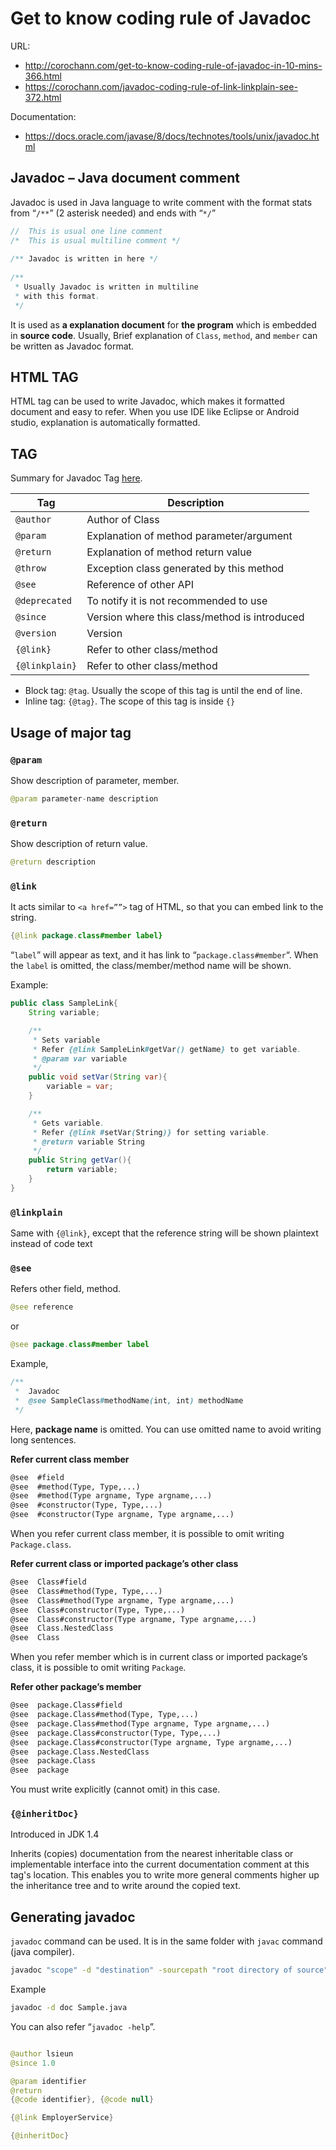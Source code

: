 # Get to know coding rule of Javadoc

URL: 
- http://corochann.com/get-to-know-coding-rule-of-javadoc-in-10-mins-366.html
- https://corochann.com/javadoc-coding-rule-of-link-linkplain-see-372.html

Documentation: 

- https://docs.oracle.com/javase/8/docs/technotes/tools/unix/javadoc.html


## Javadoc – Java document comment

Javadoc is used in Java language to write comment with the format stats from “`/**`” (2 asterisk needed) and ends with “`*/`” 

```java
//  This is usual one line comment
/*  This is usual multiline comment */
 
/** Javadoc is written in here */
 
/**
 * Usually Javadoc is written in multiline
 * with this format. 
 */
```

It is used as **a explanation document** for **the program** which is embedded in **source code**. Usually, Brief explanation of `Class`, `method`, and `member` can be written as Javadoc format.

## HTML TAG

HTML tag can be used to write Javadoc, which makes it formatted document and easy to refer. When you use IDE like Eclipse or Android studio, explanation is automatically formatted.

## TAG

Summary for Javadoc Tag [here](https://docs.oracle.com/javase/8/docs/technotes/tools/unix/javadoc.html).

| Tag            | Description                                   |
| -------------- | --------------------------------------------- |
| `@author`      | Author of Class                               |
| `@param`       | Explanation of method parameter/argument      |
| `@return`      | Explanation of method return value            |
| `@throw`       | Exception class generated by this method      |
| `@see`         | Reference of other API                        |
| `@deprecated`  | To notify it is not recommended to use        |
| `@since`       | Version where this class/method is introduced |
| `@version`     | Version                                       |
| `{@link}`      | Refer to other class/method                   |
| `{@linkplain}` | Refer to other class/method                   |

- Block tag: `@tag`. Usually the scope of this tag is until the end of line.
- Inline tag: `{@tag}`. The scope of this tag is inside `{}`

## Usage of major tag

### `@param`

Show description of parameter, member.

```java
@param parameter-name description
```

### `@return`

Show description of return value.

```java
@return description
```

### `@link`

It acts similar to `<a href=””>` tag of HTML, so that you can embed link to the string.

```java
{@link package.class#member label}
```

“`label`” will appear as text, and it has link to “`package.class#member`“. When the `label` is omitted, the class/member/method name will be shown. 

Example:

```java
public class SampleLink{
    String variable;

    /**
     * Sets variable
     * Refer {@link SampleLink#getVar() getName} to get variable.
     * @param var variable
     */
    public void setVar(String var){
        variable = var;
    }

    /**
     * Gets variable.
     * Refer {@link #setVar(String)} for setting variable.
     * @return variable String
     */
    public String getVar(){
        return variable;
    }
}
```

### `@linkplain`

Same with `{@link}`, except that the reference string will be shown plaintext instead of code text

### `@see`

Refers other field, method.

```java
@see reference
```

or

```java
@see package.class#member label
```

Example,

```java
/**
 *  Javadoc 
 *  @see SampleClass#methodName(int, int) methodName
 */
```

Here, **package name** is omitted. You can use omitted name to avoid writing long sentences.

**Refer current class member**

```txt
@see  #field
@see  #method(Type, Type,...)
@see  #method(Type argname, Type argname,...)
@see  #constructor(Type, Type,...)
@see  #constructor(Type argname, Type argname,...)
```

When you refer current class member, it is possible to omit writing `Package.class`.

**Refer current class or imported package’s other class**

```txt
@see  Class#field
@see  Class#method(Type, Type,...)
@see  Class#method(Type argname, Type argname,...)
@see  Class#constructor(Type, Type,...)
@see  Class#constructor(Type argname, Type argname,...)
@see  Class.NestedClass
@see  Class
```

When you refer member which is in current class or imported package’s class, it is possible to omit writing `Package`.

**Refer other package’s member**

```txt
@see  package.Class#field
@see  package.Class#method(Type, Type,...)
@see  package.Class#method(Type argname, Type argname,...)
@see  package.Class#constructor(Type, Type,...)
@see  package.Class#constructor(Type argname, Type argname,...)
@see  package.Class.NestedClass
@see  package.Class
@see  package
```

You must write explicitly (cannot omit) in this case.

### `{@inheritDoc}`

Introduced in JDK 1.4

Inherits (copies) documentation from the nearest inheritable class or implementable interface into the current documentation comment at this tag's location. This enables you to write more general comments higher up the inheritance tree and to write around the copied text.

## Generating javadoc

`javadoc` command can be used. It is in the same folder with `javac` command (java compiler).

```bash
javadoc "scope" -d "destination" -sourcepath "root directory of source" "package name"
```

Example

```bash
javadoc -d doc Sample.java
```

You can also refer “`javadoc -help`”.


```java

@author lsieun
@since 1.0

@param identifier
@return
{@code identifier}, {@code null}

{@link EmployerService}

{@inheritDoc}
```